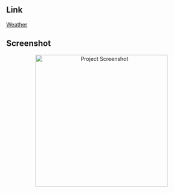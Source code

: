 ## Link
[Weather](https://weather00001.netlify.app/)

## Screenshot
<p align="center">
  <img src="https://github.com/user-attachments/assets/4466d536-e8f3-488f-a356-5671e04bfaaa" alt="Project Screenshot" width="350">
</p>


